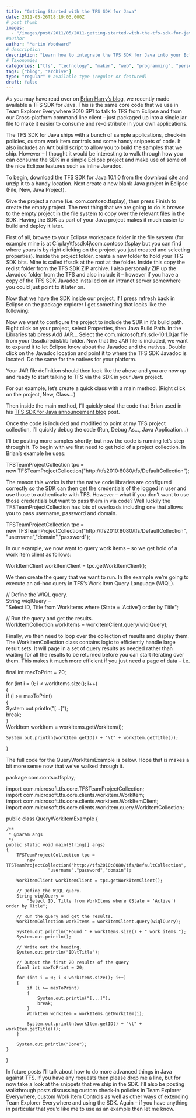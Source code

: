 ```yaml
---
title: "Getting Started with the TFS SDK for Java"
date: 2011-05-26T18:19:03.000Z
# post thumb
images:
  - "/images/post/2011/05/2011-getting-started-with-the-tfs-sdk-for-java.jpg"
#author
author: "Martin Woodward"
# description
description: "Learn how to integrate the TFS SDK for Java into your Eclipse project, complete with samples and useful tips for efficient deployment."
# Taxonomies
categories: ["tfs", "technology", "maker", "web", "programming", "personal"]
tags: ["blog", "archive"]
type: "regular" # available type (regular or featured)
draft: false
---
```

As you may have read over on [Brian Harry’s blog](http://blogs.msdn.com/b/bharry/archive/2011/05/16/announcing-a-java-sdk-for-tfs.aspx), we recently made available a TFS SDK for Java.  This is the same core code that we use in Team Explorer Everywhere 2010 SP1 to talk to TFS from Eclipse and from our Cross-platform command line client – just packaged up into a single jar file to make it easier to consume and re-distribute in your own applications.  

The TFS SDK for Java ships with a bunch of sample applications, check-in policies, custom work item controls and some handy snippets of code.  It also includes an Ant build script to allow you to build the samples that we ship.  However – I thought it would be interesting to walk through how you can consume the SDK in a simple Eclipse project and make use of some of the nice Eclipse features such as inline Javadoc.  

To begin, download the TFS SDK for Java 10.1.0 from the download site and unzip it to a handy location. Next create a new blank Java project in Eclipse (File, New, Java Project).  

Give the project a name (i.e. com.contoso.tfsplay), then press Finish to create the empty project.  The next thing that we are going to do is browse to the empty project in the file system to copy over the relevant files in the SDK.  Having the SDK as part of your Java project makes it much easier to build and deploy it later.  

First of all, browse to your Eclipse workspace folder in the file system (for example mine is at C:\play\tfssdk4j\com.contoso.tfsplay but you can find where yours is by right clicking on the project you just created and selecting properties).  Inside the project folder, create a new folder to hold your TFS SDK bits.  Mine is called tfssdk at the root at the folder.  Inside this copy the redist folder from the TFS SDK ZIP archive.  I also personally ZIP up the Javadoc folder from the TFS and also include it – however if you have a copy of the TFS SDK Javadoc installed on an intranet server somewhere you could just point to it later on.  

Now that we have the SDK inside our project, if I press refresh back in Eclipse on the package explorer I get something that looks like the following:  

[](http://www.woodwardweb.com/Windows-Live-Writer/Getting-Started-with-the-TFS-SDK-for-Jav_8CCD/image_5.png)  

Now we want to configure the project to include the SDK in it’s build path. Right click on your project, select Properties, then Java Build Path.  In the Libraries tab press Add JAR… Select the com.microsoft.tfs.sdk-10.1.0.jar file from your tfssdk/redist/lib folder.  Now that the JAR file is included, we want to expand it to let Eclipse know about the Javadoc and the natives.  Double click on the Javadoc location and point it to where the TFS SDK Javadoc is located.  Do the same for the natives for your platform.  

[](http://www.woodwardweb.com/Windows-Live-Writer/Getting-Started-with-the-TFS-SDK-for-Jav_8CCD/image_11.png)  

Your JAR file definition should then look like the above and you are now up and ready to start talking to TFS via the SDK in your Java project.  

For our example, let’s create a quick class with a main method. (Right click on the project, New, Class…)  

[](http://www.woodwardweb.com/Windows-Live-Writer/Getting-Started-with-the-TFS-SDK-for-Jav_8CCD/image_9.png)  

Then inside the main method, I’ll quickly steal the code that Brian used in his [TFS SDK for Java announcement blog](http://blogs.msdn.com/b/bharry/archive/2011/05/16/announcing-a-java-sdk-for-tfs.aspx) post.    

[](http://www.woodwardweb.com/Windows-Live-Writer/Getting-Started-with-the-TFS-SDK-for-Jav_8CCD/image_15.png)  

Once the code is included and modified to point at my TFS project collection, I’ll quickly debug the code (Run, Debug As…, Java Application…)  

I’ll be posting more samples shortly, but now the code is running let’s step through it.  To begin with we first need to get hold of a project collection. In Brian’s example he uses:  

TFSTeamProjectCollection tpc =      
            new TFSTeamProjectCollection("http://tfs2010:8080/tfs/DefaultCollection");  

The reason this works is that the native code libraries are configured correctly so the SDK can then get the credentials of the logged in user and use those to authenticate with TFS.  However – what if you don’t want to use those credentials but want to pass them in via code?  Well luckily the TFSTeamProjectCollection has lots of overloads including one that allows you to pass username, password and domain.  

[](http://www.woodwardweb.com/Windows-Live-Writer/Getting-Started-with-the-TFS-SDK-for-Jav_8CCD/image_17.png)  

TFSTeamProjectCollection tpc =      
            new TFSTeamProjectCollection("http://tfs2010:8080/tfs/DefaultCollection",       
                    "username","domain","password");  

In our example, we now want to query work items – so we get hold of a work item client as follows:  

WorkItemClient workItemClient = tpc.getWorkItemClient();  

We then create the query that we want to run.  In the example we’re going to execute an ad-hoc query in TFS’s Work Item Query Language (WIQL).  

// Define the WIQL query.          
String wiqlQuery =       
    "Select ID, Title from WorkItems where (State = 'Active') order by Title";  

// Run the query and get the results.          
WorkItemCollection workItems = workItemClient.query(wiqlQuery);     

Finally, we then need to loop over the collection of results and display them.  The WorkItemCollection class contains logic to efficiently handle large result sets.  It will page in a set of query results as needed rather than waiting for all the results to be returned before you can start iterating over them.  This makes it much more efficient if you just need a page of data – i.e.  

final int maxToPrint = 20;  

for (int i = 0; i < workItems.size(); i++)          
{       
    if (i >= maxToPrint)              
    {       
        System.out.println("[...]");                  
        break;       
    }       
    WorkItem workItem = workItems.getWorkItem(i);       
    
    System.out.println(workItem.getID() + "\t" + workItem.getTitle());  
}       

The full code for the QueryWorkItemExample is below.  Hope that is makes a bit more sense now that we’ve walked through it.     

package com.contso.tfsplay;  

import com.microsoft.tfs.core.TFSTeamProjectCollection;      
import com.microsoft.tfs.core.clients.workitem.WorkItem;       
import com.microsoft.tfs.core.clients.workitem.WorkItemClient;       
import com.microsoft.tfs.core.clients.workitem.query.WorkItemCollection;  

public class QueryWorkitemExample {  

    /**      
     * @param args       
     */       
    public static void main(String[] args)       
    {       
        TFSTeamProjectCollection tpc =       
            new TFSTeamProjectCollection("http://tfs2010:8080/tfs/DefaultCollection",      
                    "username","password","domain");       
        
        WorkItemClient workItemClient = tpc.getWorkItemClient();       
        
        // Define the WIQL query.          
        String wiqlQuery =       
            "Select ID, Title from WorkItems where (State = 'Active') order by Title";       
        
        // Run the query and get the results.          
        WorkItemCollection workItems = workItemClient.query(wiqlQuery);  

        System.out.println("Found " + workItems.size() + " work items.");      
        System.out.println();       
        
        // Write out the heading.          
        System.out.println("ID\tTitle");       
        
        // Output the first 20 results of the query       
        final int maxToPrint = 20;       
        
        for (int i = 0; i < workItems.size(); i++)          
        {       
            if (i >= maxToPrint)              
            {       
                System.out.println("[...]");                  
                break;       
            }       
            WorkItem workItem = workItems.getWorkItem(i);       
            
            System.out.println(workItem.getID() + "\t" + workItem.getTitle());  
        }       
        
        System.out.println("Done");       
    }  

}  

In future posts I’ll talk about how to do more advanced things in Java against TFS.  If you have any requests then please drop me a line, but for now take a look at the snippets that we ship in the SDK.  I’ll also be posting walkthrough posts discussing custom check-in policies in Team Explorer Everywhere, custom Work Item Controls as well as other ways of extending Team Explorer Everywhere and using the SDK.  Again – if you have anything in particular that you’d like me to use as an example then let me know.